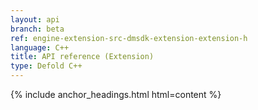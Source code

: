 ```yaml
---
layout: api
branch: beta
ref: engine-extension-src-dmsdk-extension-extension-h
language: C++
title: API reference (Extension)
type: Defold C++
---
```

{% include anchor_headings.html html=content %}